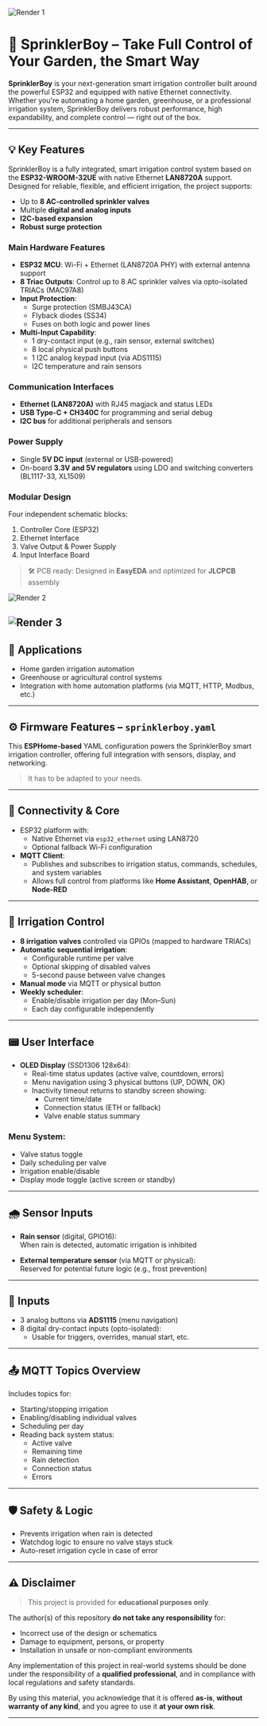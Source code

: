 ![Render 1](Images/main.png)

# 🌿 SprinklerBoy – Take Full Control of Your Garden, the Smart Way

**SprinklerBoy** is your next-generation smart irrigation controller built around the powerful ESP32 and equipped with native Ethernet connectivity. Whether you're automating a home garden, greenhouse, or a professional irrigation system, SprinklerBoy delivers robust performance, high expandability, and complete control — right out of the box.

---

## 💡 Key Features

SprinklerBoy is a fully integrated, smart irrigation control system based on the **ESP32-WROOM-32UE** with native Ethernet **LAN8720A** support. Designed for reliable, flexible, and efficient irrigation, the project supports:

- Up to **8 AC-controlled sprinkler valves**
- Multiple **digital and analog inputs**
- **I2C-based expansion**
- **Robust surge protection**

### Main Hardware Features

- **ESP32 MCU**: Wi-Fi + Ethernet (LAN8720A PHY) with external antenna support  
- **8 Triac Outputs**: Control up to 8 AC sprinkler valves via opto-isolated TRIACs (MAC97A8)  
- **Input Protection**:  
  - Surge protection (SMBJ43CA)  
  - Flyback diodes (SS34)  
  - Fuses on both logic and power lines  
- **Multi-Input Capability**:  
  - 1 dry-contact input (e.g., rain sensor, external switches)  
  - 8 local physical push buttons  
  - 1 I2C analog keypad input (via ADS1115)  
  - I2C temperature and rain sensors  

### Communication Interfaces

- **Ethernet (LAN8720A)** with RJ45 magjack and status LEDs  
- **USB Type-C + CH340C** for programming and serial debug  
- **I2C bus** for additional peripherals and sensors  

### Power Supply

- Single **5V DC input** (external or USB-powered)  
- On-board **3.3V and 5V regulators** using LDO and switching converters (BL1117-33, XL1509)

### Modular Design

Four independent schematic blocks:

1. Controller Core (ESP32)  
2. Ethernet Interface  
3. Valve Output & Power Supply  
4. Input Interface Board  

> 🛠️ PCB ready: Designed in **EasyEDA** and optimized for **JLCPCB** assembly

![Render 2](Images/Power_board.png)

![Render 3](Images/Input_board.png)
---

## 🔧 Applications

- Home garden irrigation automation  
- Greenhouse or agricultural control systems  
- Integration with home automation platforms (via MQTT, HTTP, Modbus, etc.)

---

## ⚙️ Firmware Features – `sprinklerboy.yaml`

This **ESPHome-based** YAML configuration powers the SprinklerBoy smart irrigation controller, offering full integration with sensors, display, and networking.  
> It has to be adapted to your needs.

---

## 🔌 Connectivity & Core

- ESP32 platform with:
  - Native Ethernet via `esp32_ethernet` using LAN8720  
  - Optional fallback Wi-Fi configuration  
- **MQTT Client**:
  - Publishes and subscribes to irrigation status, commands, schedules, and system variables  
  - Allows full control from platforms like **Home Assistant**, **OpenHAB**, or **Node-RED**

---

## 🌱 Irrigation Control

- **8 irrigation valves** controlled via GPIOs (mapped to hardware TRIACs)  
- **Automatic sequential irrigation**:
  - Configurable runtime per valve  
  - Optional skipping of disabled valves  
  - 5-second pause between valve changes  
- **Manual mode** via MQTT or physical button  
- **Weekly scheduler**:
  - Enable/disable irrigation per day (Mon–Sun)  
  - Each day configurable independently  

---

## 📟 User Interface

- **OLED Display** (SSD1306 128x64):
  - Real-time status updates (active valve, countdown, errors)  
  - Menu navigation using 3 physical buttons (UP, DOWN, OK)  
  - Inactivity timeout returns to standby screen showing:
    - Current time/date  
    - Connection status (ETH or fallback)  
    - Valve enable status summary  

### Menu System:

- Valve status toggle  
- Daily scheduling per valve  
- Irrigation enable/disable  
- Display mode toggle (active screen or standby)

---

## 🌧️ Sensor Inputs

- **Rain sensor** (digital, GPIO16):  
  When rain is detected, automatic irrigation is inhibited  

- **External temperature sensor** (via MQTT or physical):  
  Reserved for potential future logic (e.g., frost prevention)

---

## 🔘 Inputs

- 3 analog buttons via **ADS1115** (menu navigation)  
- 8 digital dry-contact inputs (opto-isolated):  
  - Usable for triggers, overrides, manual start, etc.

---

## 📤 MQTT Topics Overview

Includes topics for:

- Starting/stopping irrigation  
- Enabling/disabling individual valves  
- Scheduling per day  
- Reading back system status:
  - Active valve  
  - Remaining time  
  - Rain detection  
  - Connection status  
  - Errors  

---

## 🛡️ Safety & Logic

- Prevents irrigation when rain is detected  
- Watchdog logic to ensure no valve stays stuck  
- Auto-reset irrigation cycle in case of error  

---

## ⚠️ Disclaimer

> This project is provided for **educational purposes only**.

The author(s) of this repository **do not take any responsibility** for:

- Incorrect use of the design or schematics  
- Damage to equipment, persons, or property  
- Installation in unsafe or non-compliant environments  

Any implementation of this project in real-world systems should be done under the responsibility of a **qualified professional**, and in compliance with local regulations and safety standards.

By using this material, you acknowledge that it is offered **as-is**, **without warranty of any kind**, and you agree to use it **at your own risk**.

---
